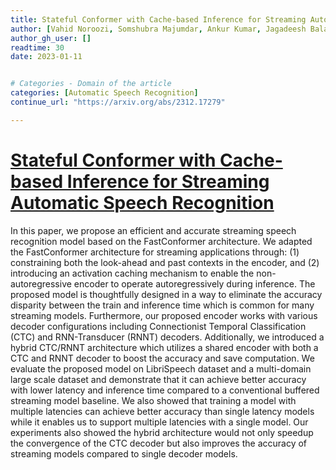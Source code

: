 ```yaml
---
title: Stateful Conformer with Cache-based Inference for Streaming Automatic Speech Recognition
author: [Vahid Noroozi, Somshubra Majumdar, Ankur Kumar, Jagadeesh Balam, Boris Ginsburg]
author_gh_user: []
readtime: 30
date: 2023-01-11


# Categories - Domain of the article
categories: [Automatic Speech Recognition]
continue_url: "https://arxiv.org/abs/2312.17279"

---
```


# [Stateful Conformer with Cache-based Inference for Streaming Automatic Speech Recognition](https://arxiv.org/abs/2312.17279)

In this paper, we propose an efficient and accurate streaming speech recognition model based on the FastConformer architecture. We adapted the FastConformer architecture for streaming applications through: (1) constraining both the look-ahead and past contexts in the encoder, and (2) introducing an activation caching mechanism to enable the non-autoregressive encoder to operate autoregressively during inference. The proposed model is thoughtfully designed in a way to eliminate the accuracy disparity between the train and inference time which is common for many streaming models. Furthermore, our proposed encoder works with various decoder configurations including Connectionist Temporal Classification (CTC) and RNN-Transducer (RNNT) decoders. Additionally, we introduced a hybrid CTC/RNNT architecture which utilizes a shared encoder with both a CTC and RNNT decoder to boost the accuracy and save computation. We evaluate the proposed model on LibriSpeech dataset and a multi-domain large scale dataset and demonstrate that it can achieve better accuracy with lower latency and inference time compared to a conventional buffered streaming model baseline. We also showed that training a model with multiple latencies can achieve better accuracy than single latency models while it enables us to support multiple latencies with a single model. Our experiments also showed the hybrid architecture would not only speedup the convergence of the CTC decoder but also improves the accuracy of streaming models compared to single decoder models. 

<!-- more -->